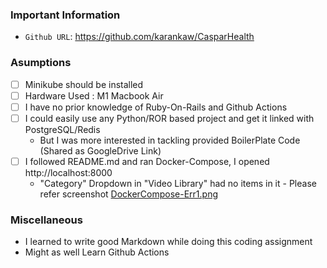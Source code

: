 ### Important Information
- `Github URL`: https://github.com/karankaw/CasparHealth


### Asumptions
- [ ] Minikube should be installed
- [ ] Hardware Used : M1 Macbook Air
- [ ] I have no prior knowledge of Ruby-On-Rails and Github Actions
- [ ] I could easily use any Python/ROR based project and get it linked with PostgreSQL/Redis 
  * But I was more interested in tackling provided BoilerPlate Code (Shared as GoogleDrive Link)
- [ ] I followed README.md and ran Docker-Compose, I opened http://localhost:8000
	* "Category" Dropdown in "Video Library" had no items in it - Please refer screenshot [DockerCompose-Err1.png](https://github.com/karankaw/CasparHealth/blob/main/misc/CategoryMissing-Error-DockerCompose.png)

### Miscellaneous 
- I learned to write good Markdown while doing this coding assignment
- Might as well Learn Github Actions

